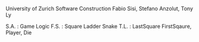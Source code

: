University of Zurich 
Software Construction
Fabio Sisi, Stefano Anzolut, Tony Ly

S.A. : Game Logic
F.S. : Square Ladder Snake
T.L. : LastSquare FirstSqaure, Player, Die
